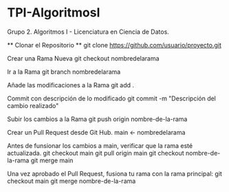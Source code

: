 # TPI-AlgoritmosI
Grupo 2. Algoritmos I - Licenciatura en Ciencia de Datos. 

** Clonar el Repositorio **
git clone https://github.com/usuario/proyecto.git

Crear una Rama Nueva
git checkout nombredelarama

Ir a la Rama
git branch nombredelarama

Añade las modificaciones a la Rama
git add .

Commit con descripción de lo modificado
git commit -m "Descripción del cambio realizado"

Subir los cambios a la Rama
git push origin nombre-de-la-rama

Crear un Pull Request desde Git Hub. main <- nombredelarama

Antes de funsionar los cambios a main, verificar que la rama esté actualizada.
git checkout main
git pull origin main
git checkout nombre-de-la-rama
git merge main

Una vez aprobado el Pull Request, fusiona tu rama con la rama principal:
git checkout main
git merge nombre-de-la-rama 
